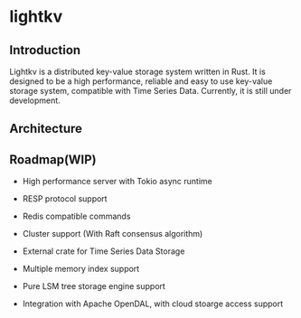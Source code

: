 # lightkv

## Introduction
Lightkv is a distributed key-value storage system written in Rust. It is designed to be a high performance, reliable and easy to use key-value storage system, compatible with Time Series Data. Currently, it is still under development.

## Architecture

## Roadmap(WIP)

- High performance server with Tokio async runtime

- RESP protocol support

- Redis compatible commands

- Cluster support (With Raft consensus algorithm)

- External crate for Time Series Data Storage

- Multiple memory index support

- Pure LSM tree storage engine support

- Integration with Apache OpenDAL, with cloud stoarge access support